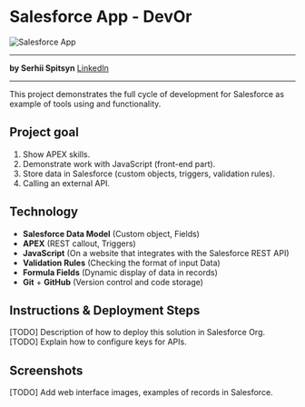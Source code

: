# Salesforce App - DevOr
![Salesforce App](https://www.cyberswift.com/blog/wp-content/uploads/2023/04/Social-media-post-1-1.png)
***
**by Serhii Spitsyn**
[LinkedIn](https://www.linkedin.com/in/serhii-spitsyn/)
***

This project demonstrates the full cycle of development for Salesforce as example of tools using and functionality.

## Project goal
1. Show APEX skills.
2. Demonstrate work with JavaScript (front-end part).
3. Store data in Salesforce (custom objects, triggers, validation rules).
4. Calling an external API.

## Technology
- **Salesforce Data Model** (Custom object, Fields)
- **APEX** (REST callout, Triggers)
- **JavaScript** (On a website that integrates with the Salesforce REST API)
- **Validation Rules** (Checking the format of input Data)
- **Formula Fields** (Dynamic display of data in records)
- **Git** + **GitHub** (Version control and code storage)


## Instructions & Deployment Steps

[TODO] Description of how to deploy this solution in Salesforce Org.
[TODO] Explain how to configure keys for APIs.

## Screenshots
[TODO] Add web interface images, examples of records in Salesforce.





